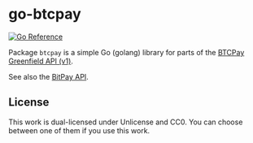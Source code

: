 # go-btcpay

[![Go Reference](https://pkg.go.dev/badge/github.com/dys2p/go-btcpay.svg)](https://pkg.go.dev/github.com/dys2p/go-btcpay)

Package `btcpay` is a simple Go (golang) library for parts of the [BTCPay Greenfield API (v1)](https://docs.btcpayserver.org/API/Greenfield/v1/).

See also the [BitPay API](https://github.com/dys2p/bitpay).

## License

This work is dual-licensed under Unlicense and CC0. You can choose between one of them if you use this work.